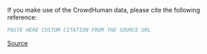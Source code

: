 If you make use of the CrowdHuman data, please cite the following reference:

``` bibtex
PASTE HERE CUSTOM CITATION FROM THE SOURCE URL
```

[Source](https://www.crowdhuman.org/#citation)